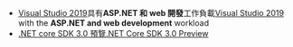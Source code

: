 * <span data-ttu-id="59435-101">[Visual Studio 2019](https://visualstudio.microsoft.com/vs/)具有**ASP.NET 和 web 開發**工作負載</span><span class="sxs-lookup"><span data-stu-id="59435-101">[Visual Studio 2019](https://visualstudio.microsoft.com/vs/) with the **ASP.NET and web development** workload</span></span>
* [<span data-ttu-id="59435-102">.NET core SDK 3.0 預覽</span><span class="sxs-lookup"><span data-stu-id="59435-102">.NET Core SDK 3.0 Preview</span></span>](https://dotnet.microsoft.com/download/dotnet-core/3.0)
